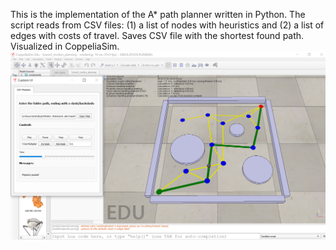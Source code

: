 This is the implementation of the A* path planner written in Python.
The script reads from CSV files: (1) a list of nodes with heuristics and (2) a list of edges with costs of travel. Saves CSV file with the shortest found path.
Visualized in CoppeliaSim.
![Screenshot](a_star.PNG)
